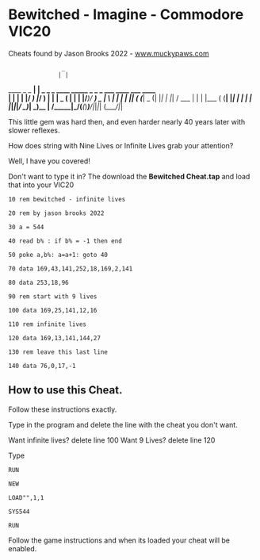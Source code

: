 # Bewitched - Imagine - Commodore VIC20

Cheats found by Jason Brooks 2022 - www.muckypaws.com

                   _                                                  
                  | |                                                  
 ____  _   _  ____| |  _ _   _ ____  _____ _ _ _  ___  ____ ___  ____  
|    \| | | |/ ___) |_/ ) | | |  _ \(____ | | | |/___)/ ___) _ \|    \ 
| | | | |_| ( (___|  _ (| |_| | |_| / ___ | | | |___ ( (__| |_| | | | |
|_|_|_|____/ \____)_| \_)\__  |  __/\_____|\___/(___(_)____)___/|_|_|_|
                        (____/|_|                                      
                        

This little gem was hard then, and even harder nearly 40 years later with slower reflexes.

How does string with Nine Lives or Infinite Lives grab your attention?

Well, I have you covered!

Don't want to type it in? The download the **Bewitched Cheat.tap** and load that into your VIC20


`10 rem bewitched - infinite lives`

`20 rem by jason brooks 2022`

`30 a = 544`

`40 read b% : if b% = -1 then end`

`50 poke a,b%: a=a+1: goto 40`

`70 data 169,43,141,252,18,169,2,141`

`80 data 253,18,96`

`90 rem start with 9 lives `

`100 data 169,25,141,12,16`

`110 rem infinite lives`

`120 data 169,13,141,144,27`

`130 rem leave this last line`

`140 data 76,0,17,-1`

## How to use this Cheat.

Follow these instructions exactly.

Type in the program and delete the line with the cheat you don't want.

Want infinite lives? delete line 100
Want 9 Lives? delete line 120

Type 

`RUN`

`NEW`

`LOAD"",1,1`

`SYS544`

`RUN`

Follow the game instructions and when its loaded your cheat will be enabled.
